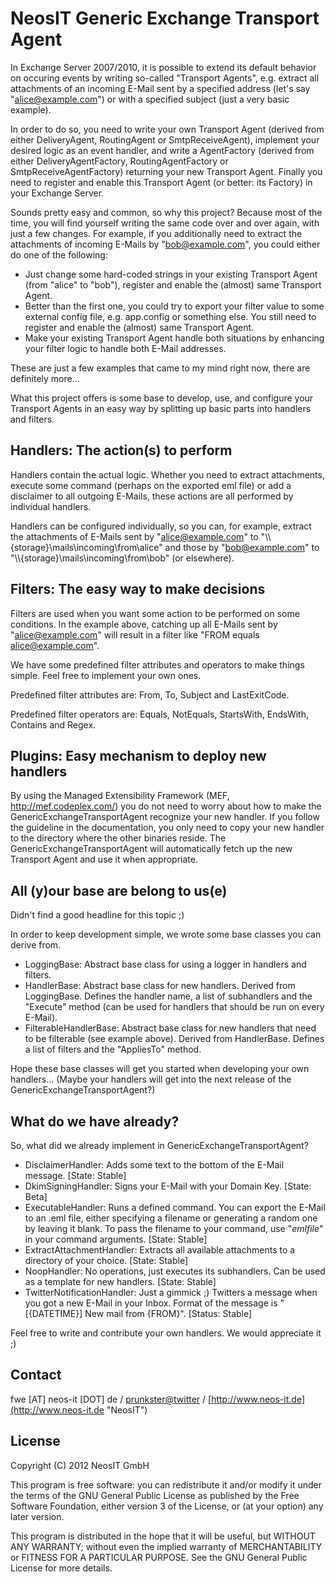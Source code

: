 NeosIT Generic Exchange Transport Agent
=============================================
In Exchange Server 2007/2010, it is possible to extend its default behavior on occuring events by writing so-called "Transport Agents", e.g. extract all attachments of an incoming E-Mail sent by a specified address (let's say "alice@example.com") or with a specified subject (just a very basic example).

In order to do so, you need to write your own Transport Agent (derived from either DeliveryAgent, RoutingAgent or SmtpReceiveAgent), implement your desired logic as an event handler, and write a AgentFactory (derived from either DeliveryAgentFactory<Manager>, RoutingAgentFactory or SmtpReceiveAgentFactory) returning your new Transport Agent. Finally you need to register and enable this Transport Agent (or better: its Factory) in your Exchange Server.

Sounds pretty easy and common, so why this project? Because most of the time, you will find yourself writing the same code over and over again, with just a few changes. For example, if you additionally need to extract the attachments of incoming E-Mails by "bob@example.com", you could either do one of the following:

- Just change some hard-coded strings in your existing Transport Agent (from "alice" to "bob"), register and enable the (almost) same Transport Agent.
- Better than the first one, you could try to export your filter value to some external config file, e.g. app.config or something else. You still need to register and enable the (almost) same Transport Agent.
- Make your existing Transport Agent handle both situations by enhancing your filter logic to handle both E-Mail addresses.

These are just a few examples that came to my mind right now, there are definitely more...

What this project offers is some base to develop, use, and configure your Transport Agents in an easy way by splitting up basic parts into handlers and filters.

Handlers: The action(s) to perform
----------------------------------
Handlers contain the actual logic. Whether you need to extract attachments, execute some command (perhaps on the exported eml file) or add a disclaimer to all outgoing E-Mails, these actions are all performed by individual handlers.

Handlers can be configured individually, so you can, for example, extract the attachments of E-Mails sent by "alice@example.com" to "\\\\{storage}\\mails\\incoming\\from\\alice" and those by "bob@example.com" to "\\\\{storage}\\mails\\incoming\\from\\bob" (or elsewhere).

Filters: The easy way to make decisions
---------------------------------------
Filters are used when you want some action to be performed on some conditions. In the example above, catching up all E-Mails sent by "alice@example.com" will result in a filter like "FROM equals alice@example.com".

We have some predefined filter attributes and operators to make things simple. Feel free to implement your own ones.

Predefined filter attributes are: From, To, Subject and LastExitCode.

Predefined filter operators are: Equals, NotEquals, StartsWith, EndsWith, Contains and Regex.

Plugins: Easy mechanism to deploy new handlers
----------------------------------------------
By using the Managed Extensibility Framework (MEF, http://mef.codeplex.com/) you do not need to worry about how to make the GenericExchangeTransportAgent recognize your new handler. If you follow the guideline in the documentation, you only need to copy your new handler to the directory where the other binaries reside. The GenericExchangeTransportAgent will automatically fetch up the new Transport Agent and use it when appropriate.

All (y)our base are belong to us(e)
-----------------------------------
Didn't find a good headline for this topic ;) 

In order to keep development simple, we wrote some base classes you can derive from. 

- LoggingBase: Abstract base class for using a logger in handlers and filters.
- HandlerBase: Abstract base class for new handlers. Derived from LoggingBase. Defines the handler name, a list of subhandlers and the "Execute" method (can be used for handlers that should be run on every E-Mail).
- FilterableHandlerBase: Abstract base class for new handlers that need to be filterable (see example above). Derived from HandlerBase. Defines a list of filters and the "AppliesTo" method.

Hope these base classes will get you started when developing your own handlers... (Maybe your handlers will get into the next release of the GenericExchangeTransportAgent?)

What do we have already?
------------------------
So, what did we already implement in GenericExchangeTransportAgent?

- DisclaimerHandler: Adds some text to the bottom of the E-Mail message. [State: Stable]
- DkimSigningHandler: Signs your E-Mail with your Domain Key. [State: Beta]
- ExecutableHandler: Runs a defined command. You can export the E-Mail to an .eml file, either specifying a filename or generating a random one by leaving it blank. To pass the filename to your command, use "$emlfile$" in your command arguments. [State: Stable]
- ExtractAttachmentHandler: Extracts all available attachments to a directory of your choice. [State: Stable]
- NoopHandler: No operations, just executes its subhandlers. Can be used as a template for new handlers. [State: Stable]
- TwitterNotificationHandler: Just a gimmick ;) Twitters a message when you got a new E-Mail in your Inbox. Format of the message is "[{DATETIME}] New mail from {FROM}". [Status: Stable]

Feel free to write and contribute your own handlers. We would appreciate it ;)

Contact
-------
fwe [AT] neos-it [DOT] de / [prunkster@twitter](http://twitter.com "prunkstar@twitter") / [http://www.neos-it.de](http://www.neos-it.de "NeosIT")

License
-------
Copyright (C) 2012  NeosIT GmbH

This program is free software: you can redistribute it and/or modify
it under the terms of the GNU General Public License as published by
the Free Software Foundation, either version 3 of the License, or
(at your option) any later version.

This program is distributed in the hope that it will be useful,
but WITHOUT ANY WARRANTY; without even the implied warranty of
MERCHANTABILITY or FITNESS FOR A PARTICULAR PURPOSE.  See the
GNU General Public License for more details.